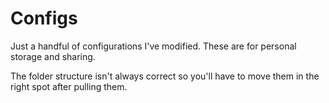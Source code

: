 # Configs

Just a handful of configurations I've modified. These are for personal storage and sharing.

The folder structure isn't always correct so you'll have to move them in the right spot after pulling them.
